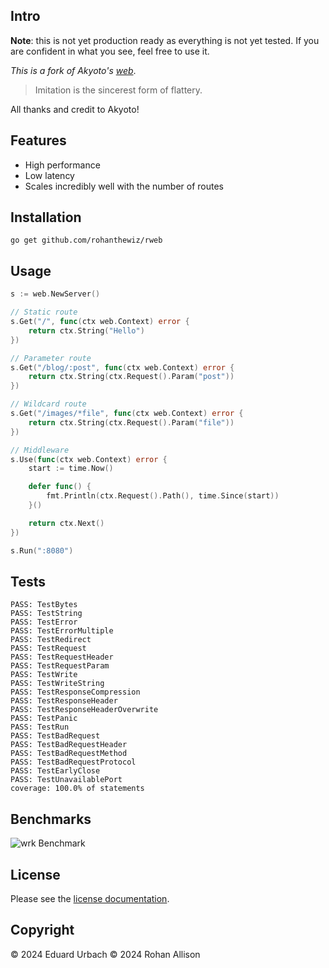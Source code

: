 ## Intro
**Note**: this is not yet production ready as everything is not yet tested.
If you are confident in what you see, feel free to use it.

*This is a fork of Akyoto's [web](http://git.akyoto.dev/go/web)*.

> Imitation is the sincerest form of flattery.

All thanks and credit to Akyoto!

## Features

- High performance
- Low latency
- Scales incredibly well with the number of routes

## Installation

```shell
go get github.com/rohanthewiz/rweb
```

## Usage

```go
s := web.NewServer()

// Static route
s.Get("/", func(ctx web.Context) error {
	return ctx.String("Hello")
})

// Parameter route
s.Get("/blog/:post", func(ctx web.Context) error {
	return ctx.String(ctx.Request().Param("post"))
})

// Wildcard route
s.Get("/images/*file", func(ctx web.Context) error {
	return ctx.String(ctx.Request().Param("file"))
})

// Middleware
s.Use(func(ctx web.Context) error {
	start := time.Now()

	defer func() {
		fmt.Println(ctx.Request().Path(), time.Since(start))
	}()

	return ctx.Next()
})

s.Run(":8080")
```

## Tests

```
PASS: TestBytes
PASS: TestString
PASS: TestError
PASS: TestErrorMultiple
PASS: TestRedirect
PASS: TestRequest
PASS: TestRequestHeader
PASS: TestRequestParam
PASS: TestWrite
PASS: TestWriteString
PASS: TestResponseCompression
PASS: TestResponseHeader
PASS: TestResponseHeaderOverwrite
PASS: TestPanic
PASS: TestRun
PASS: TestBadRequest
PASS: TestBadRequestHeader
PASS: TestBadRequestMethod
PASS: TestBadRequestProtocol
PASS: TestEarlyClose
PASS: TestUnavailablePort
coverage: 100.0% of statements
```

## Benchmarks

![wrk Benchmark](https://i.imgur.com/6cDeZVA.png)

## License

Please see the [license documentation](https://akyoto.dev/license).

## Copyright

© 2024 Eduard Urbach
© 2024 Rohan Allison
